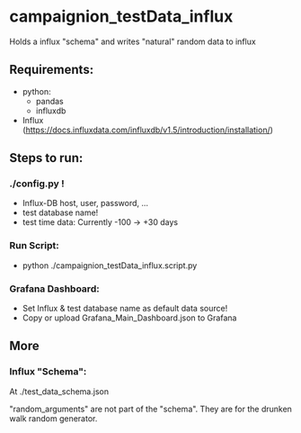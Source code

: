 # campaignion_testData_influx
Holds a influx "schema" and writes "natural" random data to influx

## Requirements:
- python:
  - pandas
  - influxdb
- Influx (https://docs.influxdata.com/influxdb/v1.5/introduction/installation/)
## Steps to run:
### ./config.py !
- Influx-DB host, user, password, ...
- test database name!
- test time data: Currently -100 -> +30 days
### Run Script:
- python ./campaignion_testData_influx.script.py
### Grafana Dashboard:
- Set Influx & test database name as default data source!
- Copy or upload Grafana_Main_Dashboard.json to Grafana
## More
### Influx "Schema":
At ./test_data_schema.json

"random_arguments" are not part of the "schema". They are for the drunken walk random generator.



